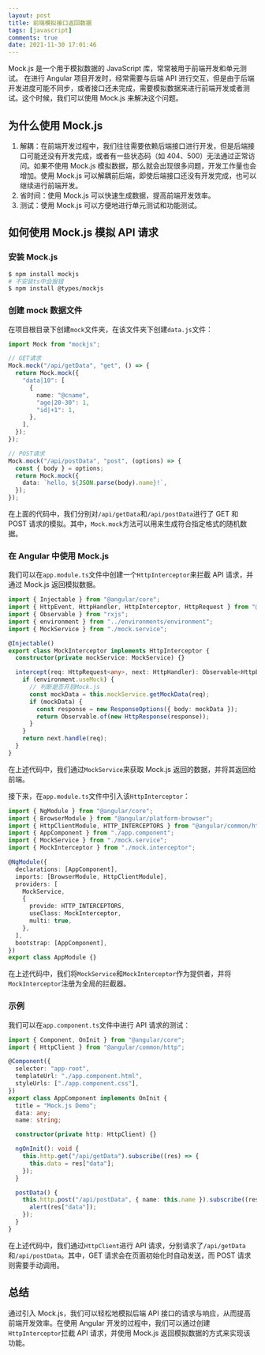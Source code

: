 ```yaml
---
layout: post
title: 前端模拟接口返回数据
tags: [javascript]
comments: true
date: 2021-11-30 17:01:46
---
```


Mock.js 是一个用于模拟数据的 JavaScript 库，常常被用于前端开发和单元测试。 在进行 Angular 项目开发时，经常需要与后端 API 进行交互，但是由于后端开发进度可能不同步，或者接口还未完成，需要模拟数据来进行前端开发或者测试。这个时候，我们可以使用 Mock.js 来解决这个问题。

<!-- more -->

## 为什么使用 Mock.js

1.  解耦：在前端开发过程中，我们往往需要依赖后端接口进行开发，但是后端接口可能还没有开发完成，或者有一些状态码（如 404、500）无法通过正常访问。如果不使用 Mock.js 模拟数据，那么就会出现很多问题，开发工作量也会增加。使用 Mock.js 可以解耦前后端，即使后端接口还没有开发完成，也可以继续进行前端开发。
1.  省时间：使用 Mock.js 可以快速生成数据，提高前端开发效率。
1.  测试：使用 Mock.js 可以方便地进行单元测试和功能测试。

## 如何使用 Mock.js 模拟 API 请求

### 安装 Mock.js

```bash
$ npm install mockjs
# 不安装ts中会报错
$ npm install @types/mockjs
```

### 创建 mock 数据文件

在项目根目录下创建`mock`文件夹，在该文件夹下创建`data.js`文件：

```ts
import Mock from "mockjs";

// GET请求
Mock.mock("/api/getData", "get", () => {
  return Mock.mock({
    "data|10": [
      {
        name: "@cname",
        "age|20-30": 1,
        "id|+1": 1,
      },
    ],
  });
});

// POST请求
Mock.mock("/api/postData", "post", (options) => {
  const { body } = options;
  return Mock.mock({
    data: `hello, ${JSON.parse(body).name}!`,
  });
});
```

在上面的代码中，我们分别对`/api/getData`和`/api/postData`进行了 GET 和 POST 请求的模拟。其中，`Mock.mock`方法可以用来生成符合指定格式的随机数据。

### 在 Angular 中使用 Mock.js

我们可以在`app.module.ts`文件中创建一个`HttpInterceptor`来拦截 API 请求，并通过 Mock.js 返回模拟数据。

```ts
import { Injectable } from "@angular/core";
import { HttpEvent, HttpHandler, HttpInterceptor, HttpRequest } from "@angular/common/http";
import { Observable } from "rxjs";
import { environment } from "../environments/environment";
import { MockService } from "./mock.service";

@Injectable()
export class MockInterceptor implements HttpInterceptor {
  constructor(private mockService: MockService) {}

  intercept(req: HttpRequest<any>, next: HttpHandler): Observable<HttpEvent<any>> {
    if (environment.useMock) {
      // 判断是否开启Mock.js
      const mockData = this.mockService.getMockData(req);
      if (mockData) {
        const response = new ResponseOptions({ body: mockData });
        return Observable.of(new HttpResponse(response));
      }
    }
    return next.handle(req);
  }
}
```

在上述代码中，我们通过`MockService`来获取 Mock.js 返回的数据，并将其返回给前端。

接下来，在`app.module.ts`文件中引入该`HttpInterceptor`：

```ts
import { NgModule } from "@angular/core";
import { BrowserModule } from "@angular/platform-browser";
import { HttpClientModule, HTTP_INTERCEPTORS } from "@angular/common/http";
import { AppComponent } from "./app.component";
import { MockService } from "./mock.service";
import { MockInterceptor } from "./mock.interceptor";

@NgModule({
  declarations: [AppComponent],
  imports: [BrowserModule, HttpClientModule],
  providers: [
    MockService,
    {
      provide: HTTP_INTERCEPTORS,
      useClass: MockInterceptor,
      multi: true,
    },
  ],
  bootstrap: [AppComponent],
})
export class AppModule {}
```

在上述代码中，我们将`MockService`和`MockInterceptor`作为提供者，并将`MockInterceptor`注册为全局的拦截器。

### 示例

我们可以在`app.component.ts`文件中进行 API 请求的测试：

```ts
import { Component, OnInit } from "@angular/core";
import { HttpClient } from "@angular/common/http";

@Component({
  selector: "app-root",
  templateUrl: "./app.component.html",
  styleUrls: ["./app.component.css"],
})
export class AppComponent implements OnInit {
  title = "Mock.js Demo";
  data: any;
  name: string;

  constructor(private http: HttpClient) {}

  ngOnInit(): void {
    this.http.get("/api/getData").subscribe((res) => {
      this.data = res["data"];
    });
  }

  postData() {
    this.http.post("/api/postData", { name: this.name }).subscribe((res) => {
      alert(res["data"]);
    });
  }
}
```

在上述代码中，我们通过`HttpClient`进行 API 请求，分别请求了`/api/getData`和`/api/postData`。其中，GET 请求会在页面初始化时自动发送，而 POST 请求则需要手动调用。

## 总结

通过引入 Mock.js，我们可以轻松地模拟后端 API 接口的请求与响应，从而提高前端开发效率。在使用 Angular 开发的过程中，我们可以通过创建`HttpInterceptor`拦截 API 请求，并使用 Mock.js 返回模拟数据的方式来实现该功能。
